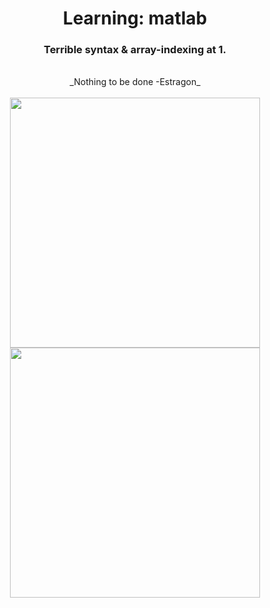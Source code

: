 <div align="center">

# Learning: matlab

### Terrible syntax & array-indexing at 1.

<br>
_Nothing to be done -Estragon_

<br>
<br>

<img src="https://user-images.githubusercontent.com/55017307/102819315-898fdf80-43d3-11eb-99b3-215ba882fb3b.jpg" width="400"/>
   
<img src="https://user-images.githubusercontent.com/55017307/102819319-8ac10c80-43d3-11eb-84a3-72ee7d2feab7.jpg" width="400"/>


</div>
